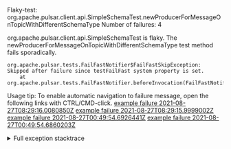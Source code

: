         
Flaky-test: org.apache.pulsar.client.api.SimpleSchemaTest.newProducerForMessageOnTopicWithDifferentSchemaType
Number of failures: 4

org.apache.pulsar.client.api.SimpleSchemaTest is flaky. The newProducerForMessageOnTopicWithDifferentSchemaType test method fails sporadically.

```
org.apache.pulsar.tests.FailFastNotifier$FailFastSkipException: Skipped after failure since testFailFast system property is set.
	at org.apache.pulsar.tests.FailFastNotifier.beforeInvocation(FailFastNotifier.java:88)

```

Usage tip: To enable automatic navigation to failure message, open the following links with CTRL/CMD-click.
[example failure 2021-08-27T08:29:16.0080850Z](https://github.com/apache/pulsar/runs/3441181143?check_suite_focus=true#step:9:1046)
[example failure 2021-08-27T08:29:15.9999002Z](https://github.com/apache/pulsar/runs/3441181143?check_suite_focus=true#step:9:1042)
[example failure 2021-08-27T00:49:54.6926441Z](https://github.com/apache/pulsar/runs/3438608157?check_suite_focus=true#step:9:1042)
[example failure 2021-08-27T00:49:54.6860203Z](https://github.com/apache/pulsar/runs/3438608157?check_suite_focus=true#step:9:1038)


<details>
<summary>Full exception stacktrace</summary>
<code><pre>
org.apache.pulsar.tests.FailFastNotifier$FailFastSkipException: Skipped after failure since testFailFast system property is set.
	at org.apache.pulsar.tests.FailFastNotifier.beforeInvocation(FailFastNotifier.java:88)

</pre></code>
</details>

